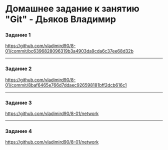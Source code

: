 # Домашнее задание к занятию "Git" - Дьяков Владимир

### Задание 1

https://github.com/vladimird90/8-01/commit/bc6396828096319b3a4903da9cda6c37ee68d32b

---

### Задание 2

https://github.com/vladimird90/8-01/commit/8baf6465e766d7ddaec926598181bff2dcb616c1

---

### Задание 3

https://github.com/vladimird90/8-01/network

---

### Задание 4

https://github.com/vladimird90/8-01/network

